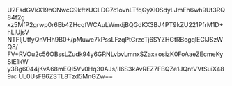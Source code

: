 U2FsdGVkX19hCNwcC9kftzUCLDG7c1ovnLTfqGyXl0SdyLJmFh6wh9Ut3RQ84f2g
xz5MfP2grwp0r6Eb4ZHcqfWCAuLWmdjBQGdKX3BJ4PT9kZU221PfrM1D+hLlUjsV
NTFIjUtfyQnVHh9B0+/pMuwe7kPssLFzqPtGrzcTj6SYZHGtRBcgqlEClJSzWQ8/
FV+RVOu2c56OBssLZudk94y6GRNLvbvLmnxSZax+osizK0FoAaeZEcmeKySIE1kW
y3Bg6044jKvA68mEQI5Vv0Hq30AJs/II6S3kAvREZ7FBQZe1JQntVVtSuiX489rc
UL0UsF86ZSTL8Tzd5MnGZw==
